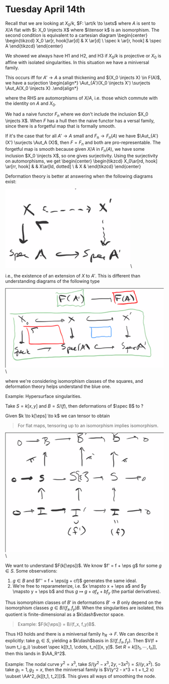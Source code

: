 # Tuesday April 14th

Recall that we are looking at $X_0/k$, $F: \art/k \to \sets$ where $A$ is sent to $X/A$ flat with $i: X_0 \injects X$ where $i\tensor k$ is an isomorphism.
The second condition is equivalent to a cartesian diagram
\begin{center}
\begin{tikzcd}
X_0 \ar[r, hook]\ar[d] & X \ar[d] \\
\spec k \ar[r, hook] & \spec A
\end{tikzcd}
\end{center}

We showed we always have H1 and H2, and H3 if $X_0/k$ is projective or $X_0$ is affine with isolated singularities.
In this situation we have a miniversal family.

This occurs iff for $A' \to A$ a small thickening and $(X_0 \injects X) \in F(A)$, we have a surjection
\begin{align*}
\Aut_{A'}(X_0 \injects X') \surjects \Aut_A(X_0 \injects X)
.\end{align*}

where the RHS are automorphisms of $X/A$, i.e. those which commute with the identity on $A$ and $X_0$.

We had a naive functor $F_n$ where we don't include the inclusion $X_0 \injects X$.
When $F$ has a hull then the naive functor has a versal family, since there is a forgetful map that is formally smooth.

If it's the case that for all $A' \to A$ small and $F_{\text{n}} \to F_n(A)$ we have $\Aut_{A'}(X') \surjects \Aut_A (X)$, then $F = F_n$ and both are pro-representable.
The forgetful map is smooth because given $X/A$ in $F_n(A)$, we have some inclusion $X_0 \injects X$, so one gives surjectivity.
Using the surjectivity on automorphisms, we get
\begin{center}
\begin{tikzcd}
X_0\ar[rd, hook] \ar[rr, hook] & & X\ar[ld, dotted] \\
& X & 
\end{tikzcd}
\end{center}

Deformation theory is better at answering when the following diagrams exist:

![](figures/image_2020-04-14-12-48-11.png)\

i.e., the existence of an extension of $X$ to $A'$.
This is different than understanding diagrams of the following type

![](figures/image_2020-04-14-12-50-29.png)\

where we're considering isomorphism classes of the squares, and deformation theory helps understand the blue one.

Example:
Hypersurface singularities.

Take $S = k[x, y]$ and $B = S/(f)$, then deformations of $\spec B$ to ?

Given $k \to k[\eps] \to k$ we can tensor to obtain

> For flat maps, tensoring up to an isomorphism implies isomorphism.

![](figures/image_2020-04-14-12-55-58.png)\

We want to understand $F(k[\eps])$.
We know $f' = f + \eps g$ for some $g\in S$.
Some observations:

1. $g\in B$ and $f'' = f + \eps(g + cf)$ generates the same ideal.
2. We're free to reparameterize, i.e. $x \mapsto x + \eps a$ and $y \mapsto y + \eps b$ and thus $g \mapsto g + a f_x + b f_y$ (the partial derivatives).

Thus isomorphism classes of $B'$ in deformations $B' \to B$ only depend on the isomorphism classes $g\in B/(f_x, f_y) B$.
When the singularities are isolated, this quotient is finite-dimensional as a $k\dash$vector space.

> Example: $F(k[\eps]) = B/(f_x, f_y)B$.

Thus H3 holds and there is a miniversal family $h_R \to F$.
We can describe it explicitly: take $g_i \in S$, yielding a $k\dash$basis in $S/(f, f_x, f_y)$.
Then $V(f + \sum t_i g_i) \subset \spec k[[t_1, \cdots, t_n]][x, y]$.
Set $R = k[[t_1, \cdots, t_n]]$, then this lands in $\AA_R^2$.

Example:
The nodal curve $y^2 = x^3$, take $S/(y^2-x^3, 2y, -3x^2) = S/(y, x^2)$.
So take $g_1 = 1, g_2 = x$, then the miniversal family is $V(y^2 - x^3 + t + t_2 x) \subset \AA^2_{k[[t_1, t_2]]}$.
This gives all ways of smoothing the node.
